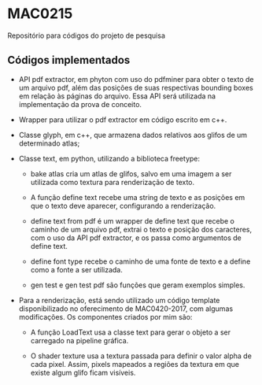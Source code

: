 # MAC0215
Repositório para códigos do projeto de pesquisa

## Códigos implementados

- API pdf extractor, em phyton com uso do pdfminer para obter o texto de
um arquivo pdf, além das posições de suas respectivas bounding boxes em relação às páginas
do arquivo. Essa API será utilizada na implementação da prova de conceito.

- Wrapper para utilizar o pdf extractor em código escrito em c++.

- Classe glyph, em c++, que armazena dados relativos aos glifos de um determinado atlas;

- Classe text, em python, utilizando a biblioteca freetype:
  * bake atlas cria um atlas de glifos, salvo em uma imagem a ser utilizada como textura
    para renderização de texto.
  
  * A função define text recebe uma string de texto e as posições em que o texto deve
    aparecer, configurando a renderização.
  
  * define text from pdf é um wrapper de define text que recebe o caminho de um arquivo
    pdf, extrai o texto e posição dos caracteres, com o uso da API pdf extractor, e os
    passa como argumentos de define text.
  
  * define font type recebe o caminho de uma fonte de texto e a define como a fonte a ser
    utilizada.
  
  * gen test e gen test pdf são funções que geram exemplos simples.

- Para a renderização, está sendo utilizado um código template disponibilizado no oferecimento
de MAC0420-2017, com algumas modificações. Os componentes criados por mim são:
  * A função LoadText usa a classe text para gerar o objeto a ser carregado na pipeline
    gráfica.
  
  * O shader texture usa a textura passada para definir o valor alpha de cada pixel. Assim,
    pixels mapeados a regiões da textura em que existe algum glifo ficam visíveis.
